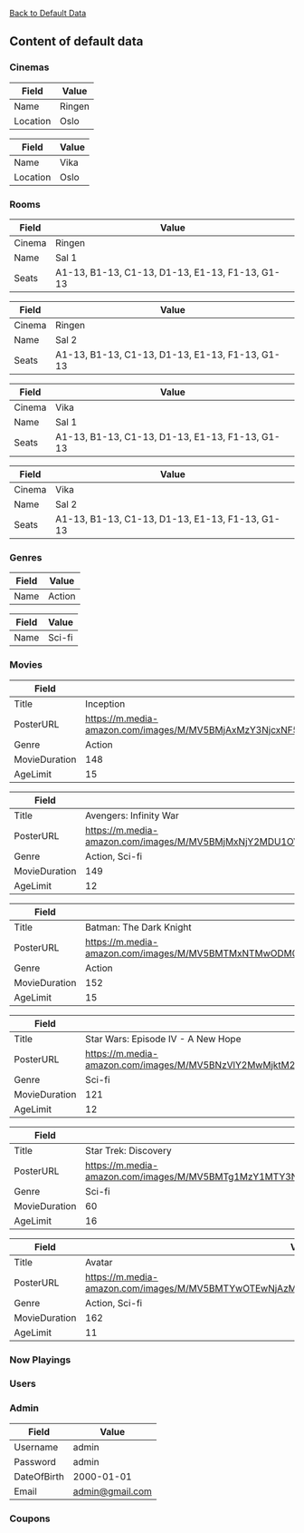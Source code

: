 [Back to Default Data](defaultdata.md)

## Content of default data

### Cinemas

| Field | Value |
|--|--|
| Name | Ringen |
| Location | Oslo | 


| Field | Value |
|--|--|
| Name | Vika |
| Location | Oslo |   

### Rooms

| Field | Value |
|--|--|
| Cinema | Ringen |
| Name | Sal 1 |
| Seats | A1-13, B1-13, C1-13, D1-13, E1-13, F1-13, G1-13 |

| Field | Value |
|--|--|
| Cinema | Ringen |
| Name | Sal 2 |
| Seats | A1-13, B1-13, C1-13, D1-13, E1-13, F1-13, G1-13 |

| Field | Value |
|--|--|
| Cinema | Vika |
| Name | Sal 1 |
| Seats | A1-13, B1-13, C1-13, D1-13, E1-13, F1-13, G1-13 |

| Field | Value |
|--|--|
| Cinema | Vika |
| Name | Sal 2 |
| Seats | A1-13, B1-13, C1-13, D1-13, E1-13, F1-13, G1-13 |

### Genres

| Field | Value |
|--|--|
| Name | Action |

| Field | Value |
|--|--|
| Name | Sci-fi |

### Movies

| Field | Value |
|--|--|
| Title | Inception |
| PosterURL | https://m.media-amazon.com/images/M/MV5BMjAxMzY3NjcxNF5BMl5BanBnXkFtZTcwNTI5OTM0Mw@@._V1_SX300.jpg |
| Genre | Action |
| MovieDuration | 148 |
| AgeLimit | 15 |

| Field | Value |
|--|--|
| Title | Avengers: Infinity War |
| PosterURL | https://m.media-amazon.com/images/M/MV5BMjMxNjY2MDU1OV5BMl5BanBnXkFtZTgwNzY1MTUwNTM@._V1_SX300.jpg |
| Genre | Action, Sci-fi |
| MovieDuration | 149 |
| AgeLimit | 12 |

| Field | Value |
|--|--|
| Title | Batman: The Dark Knight |
| PosterURL | https://m.media-amazon.com/images/M/MV5BMTMxNTMwODM0NF5BMl5BanBnXkFtZTcwODAyMTk2Mw@@._V1_SX300.jpg |
| Genre | Action |
| MovieDuration | 152 |
| AgeLimit | 15 |

| Field | Value |
|--|--|
| Title | Star Wars: Episode IV - A New Hope |
| PosterURL | https://m.media-amazon.com/images/M/MV5BNzVlY2MwMjktM2E4OS00Y2Y3LWE3ZjctYzhkZGM3YzA1ZWM2XkEyXkFqcGdeQXVyNzkwMjQ5NzM@._V1_SX300.jpg |
| Genre | Sci-fi |
| MovieDuration | 121 |
| AgeLimit | 12 |

| Field | Value |
|--|--|
| Title | Star Trek: Discovery |
| PosterURL | https://m.media-amazon.com/images/M/MV5BMTg1MzY1MTY3NV5BMl5BanBnXkFtZTgwMjcwNDU0NjM@._V1_SY1000_CR0,0,675,1000_AL_.jpg |
| Genre | Sci-fi |
| MovieDuration | 60 |
| AgeLimit | 16 |

| Field | Value |
|--|--|
| Title | Avatar |
| PosterURL | https://m.media-amazon.com/images/M/MV5BMTYwOTEwNjAzMl5BMl5BanBnXkFtZTcwODc5MTUwMw@@._V1_.jpg |
| Genre | Action, Sci-fi |
| MovieDuration | 162 |
| AgeLimit | 11 |

### Now Playings

### Users

### Admin

| Field | Value |
|--|--|
| Username | admin |
| Password | admin |
| DateOfBirth | 2000-01-01 |
| Email | admin@gmail.com |

### Coupons




